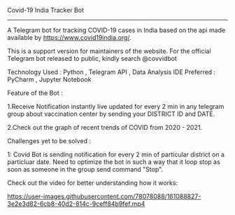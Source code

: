 Covid-19 
India Tracker Bot
_______________________________________________________________________________________________________

A Telegram bot for tracking COVID-19 cases in India based on the api made available by https://www.covid19india.org/.

This is a support version for maintainers of the website.
For the official Telegram bot released to public, kindly search  @covvidbot

Technology Used : Python , Telegram API , Data Analysis
IDE Preferred : PyCharm , Jupyter Notebook 

Feature of the Bot : 

1.Receive Notification instantly live updated for every 2 min in any telegram group about vaccination center by sending your DISTRICT ID and DATE.

2.Check out the graph of recent trends of COVID from 2020 - 2021.

Challenges yet to be solved :

1: Covid Bot is sending notification for every 2 min of particular district on a particluar date. 
Need to optimize the bot in such a way that it loop stop as soon as someone in the group send command "Stop".

Check out the video for better understanding how it works:


https://user-images.githubusercontent.com/78078088/161088827-3e2e3d82-6cb8-40d2-814c-9ceff84b9fef.mp4




